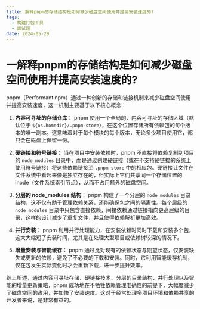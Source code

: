 ```yaml
---
title: 解释pnpm的存储结构是如何减少磁盘空间使用并提高安装速度的?
tags:
  - 构建打包工具
  - 面试题
date: 2024-05-29
---
```

# 一解释pnpm的存储结构是如何减少磁盘空间使用并提高安装速度的?

pnpm（Performant npm）通过一种创新的存储和链接机制来减少磁盘空间使用并提高安装速度，这一机制主要基于以下核心概念：

1. **内容可寻址的存储仓库**： pnpm 使用一个全局的、内容可寻址的存储区域（默认位于 `${os.homedir}/.pnpm-store`），在这个位置存储所有依赖包的每个版本的唯一副本。这意味着对于每个模块的每个版本，无论多少项目使用它，都只会在磁盘上保留一份。
    
2. **硬链接和符号链接**： 当在项目中安装依赖时，pnpm 不直接将依赖复制到项目的 `node_modules` 目录中，而是通过创建硬链接（或在不支持硬链接的系统上使用符号链接）将这些依赖链接至 `.pnpm-store` 中的相应包。硬链接让文件在文件系统中看起来像是独立存在的，但实际上它们共享同一个存储位置的inode（文件系统索引节点），从而不占用额外的磁盘空间。
    
3. **分层的 node_modules 结构**： pnpm 构建了一个分层的 `node_modules` 目录结构，这不仅有助于管理依赖关系，还能确保包之间的隔离性。每个层级的 `node_modules` 目录中只包含直接依赖，间接依赖通过链接指向更高层级的目录，这样的设计减少了重复文件，并且使得依赖解析更加高效。
    
4. **并行安装**： pnpm 利用并行处理能力，在安装依赖时同时下载和安装多个包，这大大缩短了安装时间，尤其是在处理大型项目或依赖树较深的情况下。
    
5. **增量安装与智能缓存**： pnpm 通过比对现有的依赖状态与期望状态，仅安装缺失或更新的依赖，避免了不必要的下载和安装。同时，它利用智能缓存机制，仅在包发生实际变化时才会重新下载，进一步提升效率。
    

综上所述，通过内容可寻址存储、硬链接技术、分层的目录结构、并行处理以及智能的增量更新策略，pnpm 成功地在不牺牲依赖管理准确性的前提下，大幅度减少了磁盘空间的占用，并加快了安装速度。这对于经常处理多项目环境和依赖共享的开发者来说，是非常有益的。

